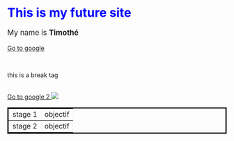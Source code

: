 
<html>
<head>
<title> Blackfox </title>
</head>

<body>

<h1 style="color:blue;"> This is my future site </h1>
<p style="font-size:120%;"> My name is <strong> Timothé </strong> </p>
<a href="http://www.google.com"> Go to google </a>
<!-- c est un commentaire -->

<br/> <p> this is a break tag </p>

<br/>
<a href="https://www.google.com"> Go to google 2 <img src="https://f.hellowork.com/blogdumoderateur/2013/10/google-logo.png"/></a>



<table border="1" style="border:solid;">
<tr>
<td> stage 1 </td> <td> objectif </td>
</tr>
<tr>
<td> stage 2 </td> <td> objectif </td>
</tr>
</table>


</body>







</html>